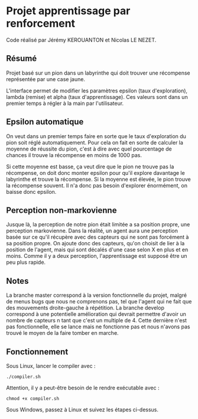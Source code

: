 # Projet apprentissage par renforcement

Code réalisé par Jérémy KEROUANTON et Nicolas LE NEZET.


## Résumé

Projet basé sur un pion dans un labyrinthe qui doit trouver une récompense représentée par une case jaune.

L'interface permet de modifier les paramètres epsilon (taux d'exploration), lambda (remise) et alpha (taux d'apprentissage). Ces valeurs sont dans un premier temps à régler à la main par l'utilisateur. 

## Epsilon automatique

On veut dans un premier temps faire en sorte que le taux d'exploration du pion soit réglé automatiquement. Pour cela on fait en sorte de calculer la moyenne de réussite du pion, c'est à dire avec quel pourcentage de chances il trouve la récompense en moins de 1000 pas. 

Si cette moyenne est basse, ça veut dire que le pion ne trouve pas la récompense, on doit donc monter epsilon pour qu'il explore davantage le labyrinthe et trouve la récompense. Si la moyenne est élevée, le pion trouve la récompense souvent. Il n'a donc pas besoin d'explorer énormément, on baisse donc epsilon.

## Perception non-markovienne

Jusque là, la perception de notre pion était limitée a sa position propre, une perception markovienne. Dans la réalité, un agent aura une perception basée sur ce qu'il récupère avec des capteurs qui ne sont pas forcément à sa position propre. On ajoute donc des capteurs, qu'on choisit de lier à la position de l'agent, mais qui sont décalés d'une case selon X en plus et en moins. Comme il y a deux perception, l'apprentissage est supposé être un peu plus rapide.

## Notes

La branche master correspond à la version fonctionnelle du projet, malgré de menus bugs que nous ne comprenons pas, tel que l'agent qui ne fait que des mouvements droite-gauche à répétition.
La branche develop correspond à une potentielle amélioration qui devrait permettre d'avoir un nombre de capteurs n tant que c'est un multiple de 4. Cette dernière n'est pas fonctionnelle, elle se lance mais ne fonctionne pas et nous n'avons pas trouvé le moyen de la faire tomber en marche.

## Fonctionnement

Sous Linux, lancer le compiler avec : 
```
./compiler.sh
```
Attention, il y a peut-être besoin de le rendre exécutable avec : 
```
chmod +x compiler.sh
```

Sous Windows, passez à Linux et suivez les étapes ci-dessus.

